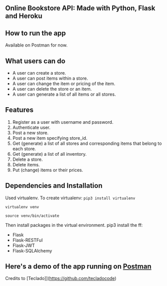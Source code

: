 ## Online Bookstore API: Made with Python, Flask and Heroku

## How to run the app
Available on Postman for now.

## What users can do
- A user can create a store.
- A user can post items within a store.
- A user can change the item or pricing of the item.
- A user can delete the store or an item.
- A user can generate a list of all items or all stores.

## Features
1. Register as a user with username and password.
2. Authenticate user.
3. Post a new store.
4. Post a new item specifying store_id.
5. Get (generate) a list of all stores and corresponding items that belong to each store.
6. Get (generate) a list of all inventory.
7. Delete a store.
8. Delete items.
9. Put (change) items or their prices.

## Dependencies and Installation
Used virtualenv. To create virtualenv:
`pip3 install virtualenv`

`virtualenv venv `

`source venv/bin/activate`

Then install packages in the virtual environment. pip3 install the ff:
- Flask
- Flask-RESTFul
- Flask-JWT
- Flask-SQLAlchemy

## Here's a demo of the app running on [Postman](https://www.loom.com/share/27425c54cb8741d6aae0403fa05863ce)

Credits to [Teclado]](https://github.com/tecladocode)
